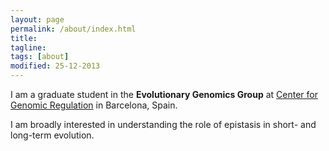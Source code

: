 ```yaml
---
layout: page
permalink: /about/index.html
title: 
tagline: 
tags: [about]
modified: 25-12-2013
---
```


I am a graduate student in the **Evolutionary Genomics Group** at [Center for Genomic Regulation](www.crg.eu) in Barcelona, Spain. 

I am broadly interested in understanding the role of epistasis in short- and long-term evolution.


